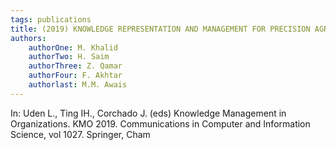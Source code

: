 ```yaml
---
tags: publications
title: (2019) KNOWLEDGE REPRESENTATION AND MANAGEMENT FOR PRECISION AGRICULTURE A CASE
authors: 
    authorOne: M. Khalid
    authorTwo: H. Saim
    authorThree: Z. Qamar
    authorFour: F. Akhtar
    authorlast: M.M. Awais
---
```


In: Uden L., Ting IH., Corchado J. (eds) Knowledge Management in Organizations. KMO 2019. Communications in Computer and Information Science, vol 1027. Springer, Cham